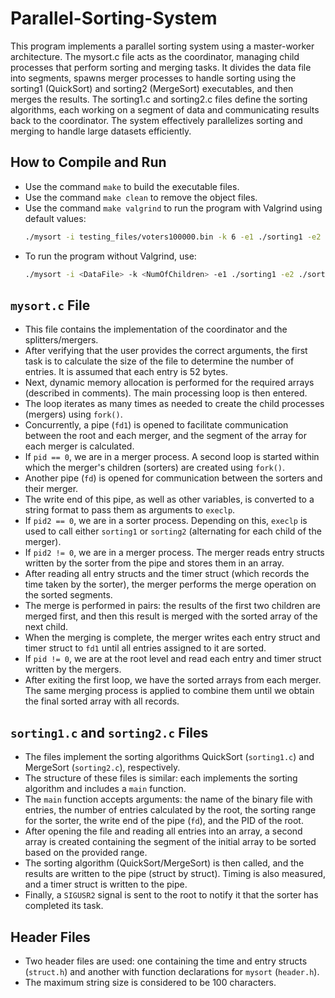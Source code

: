 
# Parallel-Sorting-System

This program implements a parallel sorting system using a master-worker architecture. 
The mysort.c file acts as the coordinator, managing child processes that perform sorting and merging tasks. It divides the data file into segments, 
spawns merger processes to handle sorting using the sorting1 (QuickSort) and sorting2 (MergeSort) executables, and then merges the results. 
The sorting1.c and sorting2.c files define the sorting algorithms, each working on a segment of data and communicating results back to the coordinator. 
The system effectively parallelizes sorting and merging to handle large datasets efficiently.

## How to Compile and Run

- Use the command `make` to build the executable files.
- Use the command `make clean` to remove the object files.
- Use the command `make valgrind` to run the program with Valgrind using default values:
  ```bash
  ./mysort -i testing_files/voters100000.bin -k 6 -e1 ./sorting1 -e2 ./sorting2
  ```
- To run the program without Valgrind, use:
  ```bash
  ./mysort -i <DataFile> -k <NumOfChildren> -e1 ./sorting1 -e2 ./sorting2
  ```

## `mysort.c` File

- This file contains the implementation of the coordinator and the splitters/mergers.
- After verifying that the user provides the correct arguments, the first task is to calculate the size of the file to determine the number of entries. It is assumed that each entry is 52 bytes.
- Next, dynamic memory allocation is performed for the required arrays (described in comments). The main processing loop is then entered.
- The loop iterates as many times as needed to create the child processes (mergers) using `fork()`.
- Concurrently, a pipe (`fd1`) is opened to facilitate communication between the root and each merger, and the segment of the array for each merger is calculated.
- If `pid == 0`, we are in a merger process. A second loop is started within which the merger's children (sorters) are created using `fork()`.
- Another pipe (`fd`) is opened for communication between the sorters and their merger.
- The write end of this pipe, as well as other variables, is converted to a string format to pass them as arguments to `execlp`.
- If `pid2 == 0`, we are in a sorter process. Depending on this, `execlp` is used to call either `sorting1` or `sorting2` (alternating for each child of the merger).
- If `pid2 != 0`, we are in a merger process. The merger reads entry structs written by the sorter from the pipe and stores them in an array.
- After reading all entry structs and the timer struct (which records the time taken by the sorter), the merger performs the merge operation on the sorted segments.
- The merge is performed in pairs: the results of the first two children are merged first, and then this result is merged with the sorted array of the next child.
- When the merging is complete, the merger writes each entry struct and timer struct to `fd1` until all entries assigned to it are sorted.
- If `pid != 0`, we are at the root level and read each entry and timer struct written by the mergers.
- After exiting the first loop, we have the sorted arrays from each merger. The same merging process is applied to combine them until we obtain the final sorted array with all records.

## `sorting1.c` and `sorting2.c` Files

- The files implement the sorting algorithms QuickSort (`sorting1.c`) and MergeSort (`sorting2.c`), respectively.
- The structure of these files is similar: each implements the sorting algorithm and includes a `main` function.
- The `main` function accepts arguments: the name of the binary file with entries, the number of entries calculated by the root, the sorting range for the sorter, the write end of the pipe (`fd`), and the PID of the root.
- After opening the file and reading all entries into an array, a second array is created containing the segment of the initial array to be sorted based on the provided range.
- The sorting algorithm (QuickSort/MergeSort) is then called, and the results are written to the pipe (struct by struct). Timing is also measured, and a timer struct is written to the pipe.
- Finally, a `SIGUSR2` signal is sent to the root to notify it that the sorter has completed its task.

## Header Files

- Two header files are used: one containing the time and entry structs (`struct.h`) and another with function declarations for `mysort` (`header.h`).
- The maximum string size is considered to be 100 characters.

